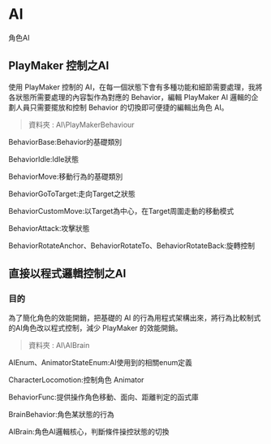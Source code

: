 # AI
角色AI

## PlayMaker 控制之AI

使用 PlayMaker 控制的 AI，在每一個狀態下會有多種功能和細節需要處理，我將各狀態所需要處理的內容製作為對應的 Behavior，編輯 PlayMaker AI 邏輯的企劃人員只需要擺放和控制 Behavior 的切換即可便捷的編輯出角色 AI。

> 資料夾 : AI\PlayMakerBehaviour

BehaviorBase:Behavior的基礎類別

BehaviorIdle:Idle狀態

BehaviorMove:移動行為的基礎類別

BehaviorGoToTarget:走向Target之狀態

BehaviorCustomMove:以Target為中心，在Target周圍走動的移動模式

BehaviorAttack:攻擊狀態

BehaviorRotateAnchor、BehaviorRotateTo、BehaviorRotateBack:旋轉控制

## 直接以程式邏輯控制之AI

### 目的
為了簡化角色的效能開銷，把基礎的 AI 的行為用程式架構出來，將行為比較制式的AI角色改以程式控制，減少 PlayMaker 的效能開銷。

> 資料夾 : AI\AIBrain

AIEnum、AnimatorStateEnum:AI使用到的相關enum定義

CharacterLocomotion:控制角色 Animator

BehaviorFunc:提供操作角色移動、面向、距離判定的函式庫

BrainBehavior:角色某狀態的行為

AIBrain:角色AI邏輯核心，判斷條件操控狀態的切換
